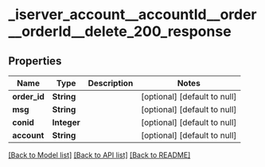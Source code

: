 # _iserver_account__accountId__order__orderId__delete_200_response
## Properties

| Name | Type | Description | Notes |
|------------ | ------------- | ------------- | -------------|
| **order\_id** | **String** |  | [optional] [default to null] |
| **msg** | **String** |  | [optional] [default to null] |
| **conid** | **Integer** |  | [optional] [default to null] |
| **account** | **String** |  | [optional] [default to null] |

[[Back to Model list]](../README.md#documentation-for-models) [[Back to API list]](../README.md#documentation-for-api-endpoints) [[Back to README]](../README.md)

